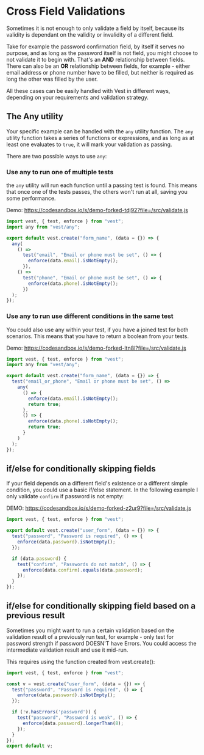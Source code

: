 # Cross Field Validations

Sometimes it is not enough to only validate a field by itself, because its validity is dependant on the validity or invalidity of a different field.

Take for example the password confirmation field, by itself it serves no purpose, and as long as the password itself is not field, you might choose to not validate it to begin with. That's an **AND** relationship between fields. There can also be an **OR** relationship between fields, for example - either email address or phone number have to be filled, but neither is required as long the other was filled by the user.

All these cases can be easily handled with Vest in different ways, depending on your requirements and validation strategy.

## The Any utility

Your specific example can be handled with the `any` utility function. The `any` utility function takes a series of functions or expressions, and as long as at least one evaluates to `true`, it will mark your validation as passing.

There are two possible ways to use `any`:

### Use any to run one of multiple tests

the `any` utility will run each function until a passing test is found. This means that once one of the tests passes, the others won't run at all, saving you some performance.

Demo: https://codesandbox.io/s/demo-forked-tdj92?file=/src/validate.js

```js
import vest, { test, enforce } from "vest";
import any from "vest/any";

export default vest.create("form_name", (data = {}) => {
  any(
    () =>
      test("email", "Email or phone must be set", () => {
        enforce(data.email).isNotEmpty();
      }),
    () =>
      test("phone", "Email or phone must be set", () => {
        enforce(data.phone).isNotEmpty();
      })
  );
});
```

### Use any to run use different conditions in the same test

You could also use any within your test, if you have a joined test for both scenarios. This means that you have to return a boolean from your tests.

Demo: https://codesandbox.io/s/demo-forked-ltn8l?file=/src/validate.js

```js
import vest, { test, enforce } from "vest";
import any from "vest/any";

export default vest.create("form_name", (data = {}) => {
  test("email_or_phone", "Email or phone must be set", () =>
    any(
      () => {
        enforce(data.email).isNotEmpty();
        return true;
      },
      () => {
        enforce(data.phone).isNotEmpty();
        return true;
      }
    )
  );
});
```

## if/else for conditionally skipping fields

If your field depends on a different field's existence or a different simple condition, you could use a basic if/else statement.
In the following example I only validate `confirm` if password is not empty:

DEMO: https://codesandbox.io/s/demo-forked-z2ur9?file=/src/validate.js

```js
import vest, { test, enforce } from "vest";

export default vest.create("user_form", (data = {}) => {
  test("password", "Password is required", () => {
    enforce(data.password).isNotEmpty();
  });

  if (data.password) {
    test("confirm", "Passwords do not match", () => {
      enforce(data.confirm).equals(data.password);
    });
  }
});
```

## if/else for conditionally skipping field based on a previous result
Sometimes you might want to run a certain validation based on the validation result of a previously run test, for example - only test for password strength if password DOESN'T have Errors. You could access the intermediate validation result and use it mid-run.

This requires using the function created from vest.create():

```js
import vest, { test, enforce } from "vest";

const v = vest.create("user_form", (data = {}) => {
  test("password", "Password is required", () => {
    enforce(data.password).isNotEmpty();
  });

  if (!v.hasErrors('password')) {
    test("password", "Password is weak", () => {
      enforce(data.password).longerThan(8);
    });
  }
});
export default v;
```
